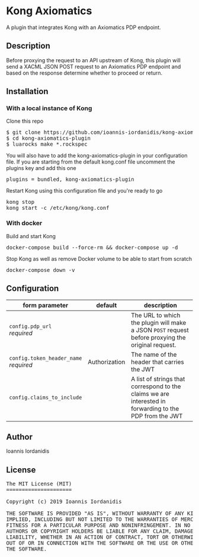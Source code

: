 # Kong Axiomatics

A plugin that integrates Kong with an Axiomatics PDP endpoint.

## Description

Before proxying the request to an API upstream of Kong, this plugin will send a XACML JSON POST request to an Axiomatics PDP endpoint and based on the response determine whether to proceed or return.

## Installation

### With a local instance of Kong

Clone this repo

<pre>
$ git clone https://github.com/ioannis-iordanidis/kong-axiomatics-plugin
$ cd kong-axiomatics-plugin
$ luarocks make *.rockspec
</pre>

You will also have to add the kong-axiomatics-plugin in your configuration file.
If you are starting from the default kong.conf file uncomment the plugins key and add this one

<pre>
plugins = bundled, kong-axiomatics-plugin
</pre>

Restart Kong using this configuration file and you're ready to go

<pre>
kong stop
kong start -c /etc/kong/kong.conf
</pre>

### With docker

Build and start Kong

<pre>
docker-compose build --force-rm && docker-compose up -d
</pre>

Stop Kong as well as remove Docker volume to be able to start from scratch

<pre>
docker-compose down -v
</pre>

## Configuration

<table><thead>
<tr>
<th>form parameter</th>
<th>default</th>
<th>description</th>
</tr>
</thead><tbody>
<tr>
<td><code>config.pdp_url</code><br><em>required</em></td>
<td></td>
<td>The URL to which the plugin will make a JSON <code>POST</code> request before proxying the original request.</td>
</tr>
<tr>
<td><code>config.token_header_name</code><br><em>required</em></td>
<td>Authorization</td>
<td>The name of the header that carries the JWT</td>
</tr>
<tr>
<td><code>config.claims_to_include</code></td>
<td></td>
<td>A list of strings that correspond to the claims we are interested in forwarding to the PDP from the JWT</td>
</tr>
</tbody></table>

## Author
Ioannis Iordanidis

## License
<pre>
The MIT License (MIT)
=====================

Copyright (c) 2019 Ioannis Iordanidis

THE SOFTWARE IS PROVIDED "AS IS", WITHOUT WARRANTY OF ANY KIND, EXPRESS OR
IMPLIED, INCLUDING BUT NOT LIMITED TO THE WARRANTIES OF MERCHANTABILITY,
FITNESS FOR A PARTICULAR PURPOSE AND NONINFRINGEMENT. IN NO EVENT SHALL THE
AUTHORS OR COPYRIGHT HOLDERS BE LIABLE FOR ANY CLAIM, DAMAGES OR OTHER
LIABILITY, WHETHER IN AN ACTION OF CONTRACT, TORT OR OTHERWISE, ARISING FROM,
OUT OF OR IN CONNECTION WITH THE SOFTWARE OR THE USE OR OTHER DEALINGS IN
THE SOFTWARE.
</pre>
